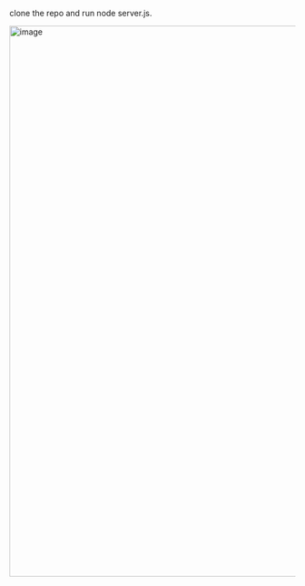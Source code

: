 clone the repo and run node server.js. 

<img width="970" alt="image" src="https://github.com/mohd-aman/FrontendAssignment/assets/44300550/cb4eec52-46ae-4b62-b798-160d457c7fc5">
